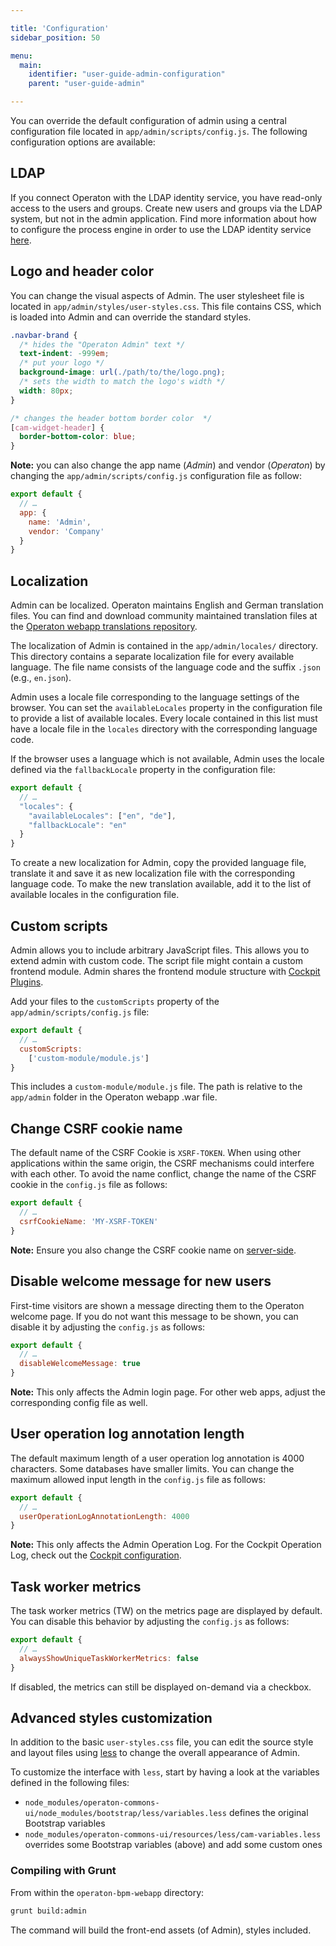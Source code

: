```yaml
---

title: 'Configuration'
sidebar_position: 50

menu:
  main:
    identifier: "user-guide-admin-configuration"
    parent: "user-guide-admin"

---
```


You can override the default configuration of admin using a central configuration file
located in `app/admin/scripts/config.js`. The following configuration options are
available:

## LDAP

If you connect Operaton with the LDAP identity service, you have read-only access to the users and groups. Create new users and groups via the LDAP system, but not in the admin application. Find more information about how to configure the process engine in order to use the LDAP identity service [here](../../user-guide/process-engine/identity-service.md#the-ldap-identity-service).

## Logo and header color

You can change the visual aspects of Admin. The user stylesheet file is located in
`app/admin/styles/user-styles.css`. This file contains CSS, which is loaded into Admin
and can override the standard styles.

```css
.navbar-brand {
  /* hides the "Operaton Admin" text */
  text-indent: -999em;
  /* put your logo */
  background-image: url(./path/to/the/logo.png);
  /* sets the width to match the logo's width */
  width: 80px;
}

/* changes the header bottom border color  */
[cam-widget-header] {
  border-bottom-color: blue;
}
```

**Note:** you can also change the app name (*Admin*) and vendor (*Operaton*)
by changing the `app/admin/scripts/config.js` configuration file as follow:

```js
export default {
  // …
  app: {
    name: 'Admin',
    vendor: 'Company'
  }
}
```

## Localization

Admin can be localized. Operaton maintains English and German translation files.
You can find and download community maintained translation files at the [Operaton webapp translations repository](https://github.com/operaton/operaton-webapp-translations).

The localization of Admin is contained in the `app/admin/locales/` directory. This
directory contains a separate localization file for every available language. The file name
consists of the language code and the suffix `.json` (e.g., `en.json`).

Admin uses a locale file corresponding to the language settings of the browser. You can
set the `availableLocales` property in the configuration file to provide a list of available
locales. Every locale contained in this list must have a locale file in the `locales`
directory with the corresponding language code.

If the browser uses a language which is not available, Admin uses the locale defined via the `fallbackLocale` property in the configuration file:

```javascript
export default {
  // …
  "locales": {
    "availableLocales": ["en", "de"],
    "fallbackLocale": "en"
  }
}
```

To create a new localization for Admin, copy the provided language file, translate it and
save it as new localization file with the corresponding language code. To make the new translation
available, add it to the list of available locales in the configuration file.

## Custom scripts

Admin allows you to include arbitrary JavaScript files. This allows you to extend admin with custom code. The script file might contain a
custom frontend module. Admin shares the frontend module structure with [Cockpit Plugins](../cockpit/extend/plugins.md#structure-of-a-frontend-module).

Add your files to the `customScripts` property of the `app/admin/scripts/config.js` file:

```javascript
export default {
  // …
  customScripts:
    ['custom-module/module.js']
}
```
This includes a `custom-module/module.js` file. The path is relative to the `app/admin` folder in the Operaton webapp .war file.

## Change CSRF cookie name

The default name of the CSRF Cookie is `XSRF-TOKEN`. When using other applications within the
same origin, the CSRF mechanisms could interfere with each other. To avoid the name conflict, change the name of the CSRF cookie in the `config.js` file as follows:

```javascript
export default {
  // …
  csrfCookieName: 'MY-XSRF-TOKEN'
}
```

**Note:** Ensure you also change the CSRF cookie name on [server-side](../shared-options/csrf-prevention.md#cookie-name).

## Disable welcome message for new users

First-time visitors are shown a message directing them to the Operaton welcome page. If you do
not want this message to be shown, you can disable it by adjusting the `config.js` as follows:

```javascript
export default {
  // …
  disableWelcomeMessage: true
}
```

**Note:** This only affects the Admin login page. For other web apps, adjust the corresponding config file as well.

## User operation log annotation length

The default maximum length of a user operation log annotation is 4000 characters. Some databases have smaller limits. You can change the maximum allowed input length in the `config.js` file as follows:

```javascript
export default {
  // …
  userOperationLogAnnotationLength: 4000
}
```

**Note:** This only affects the Admin Operation Log. For the Cockpit Operation Log, check out the [Cockpit configuration](../cockpit/extend/configuration.md#user-operation-log-annotation-length).

## Task worker metrics

The task worker metrics (TW) on the metrics page are displayed by default. You can disable this behavior by adjusting the `config.js` as follows:

```javascript
export default {
  // …
  alwaysShowUniqueTaskWorkerMetrics: false
}
```

If disabled, the metrics can still be displayed on-demand via a checkbox.

## Advanced styles customization

In addition to the basic `user-styles.css` file, you can edit the source style and layout files
using [less](http://lesscss.org/) to change the overall appearance of Admin.

To customize the interface with `less`, start by having a look
at the variables defined in the following files:

 - `node_modules/operaton-commons-ui/node_modules/bootstrap/less/variables.less`
   defines the original Bootstrap variables
 - `node_modules/operaton-commons-ui/resources/less/cam-variables.less`
   overrides some Bootstrap variables (above) and add some custom ones

### Compiling with Grunt

From within the `operaton-bpm-webapp` directory:

```sh
grunt build:admin
```

The command will build the front-end assets (of Admin), styles included.
